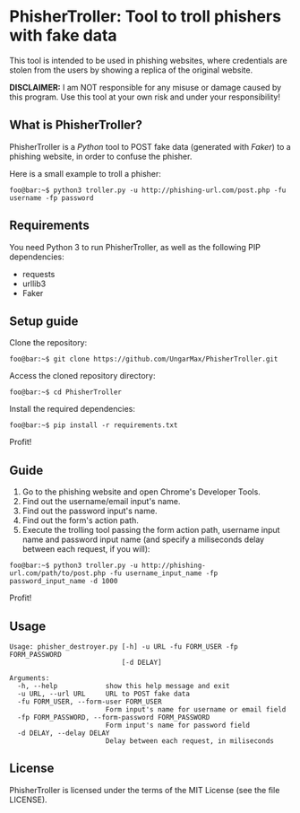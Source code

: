 PhisherTroller: Tool to troll phishers with fake data
=======================================

This tool is intended to be used in phishing websites, where credentials are stolen from the users by showing a replica of the original website.

**DISCLAIMER:** I am NOT responsible for any misuse or damage caused by this program. Use this tool at your own risk and under your responsibility!

What is PhisherTroller?
-------------

PhisherTroller is a *Python* tool to POST fake data (generated with *Faker*) to a phishing website, in order to confuse the phisher.

Here is a small example to troll a phisher:

```console
foo@bar:~$ python3 troller.py -u http://phishing-url.com/post.php -fu username -fp password
```

Requirements
------------

You need Python 3 to run PhisherTroller, as well as the following PIP dependencies:

* requests
* urllib3
* Faker

Setup guide
-----------

Clone the repository:

```console
foo@bar:~$ git clone https://github.com/UngarMax/PhisherTroller.git
```

Access the cloned repository directory:

```console
foo@bar:~$ cd PhisherTroller
```

Install the required dependencies:

```console
foo@bar:~$ pip install -r requirements.txt
```

Profit!

Guide
-----------

1. Go to the phishing website and open Chrome's Developer Tools.
2. Find out the username/email input's name.
3. Find out the password input's name.
4. Find out the form's action path.
5. Execute the trolling tool passing the form action path, username input name and password input name (and specify a miliseconds delay between each request, if you will):

```console
foo@bar:~$ python3 troller.py -u http://phishing-url.com/path/to/post.php -fu username_input_name -fp password_input_name -d 1000
```

Profit!

Usage
-----------

```
Usage: phisher_destroyer.py [-h] -u URL -fu FORM_USER -fp FORM_PASSWORD
                            [-d DELAY]

Arguments:
  -h, --help            show this help message and exit
  -u URL, --url URL     URL to POST fake data
  -fu FORM_USER, --form-user FORM_USER
                        Form input's name for username or email field
  -fp FORM_PASSWORD, --form-password FORM_PASSWORD
                        Form input's name for password field
  -d DELAY, --delay DELAY
                        Delay between each request, in miliseconds
```

License
-------

PhisherTroller is licensed under the terms of the MIT License (see the file LICENSE).
